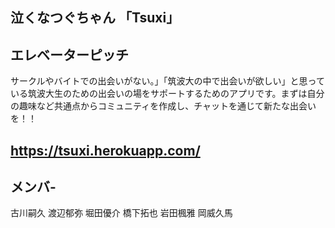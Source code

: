## 泣くなつぐちゃん 「Tsuxi」
## エレベーターピッチ
サークルやバイトでの出会いがない。」「筑波大の中で出会いが欲しい」と思っている筑波大生のための出会いの場をサポートするためのアプリです。まずは自分の趣味など共通点からコミュニティを作成し、チャットを通じて新たな出会いを！！


## https://tsuxi.herokuapp.com/

## メンバ-
古川嗣久
渡辺郁弥
堀田優介
橋下拓也
岩田楓雅
岡威久馬

